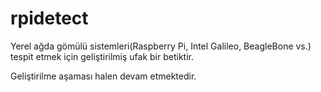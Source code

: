 rpidetect
=========

Yerel ağda gömülü sistemleri(Raspberry Pi, Intel Galileo, BeagleBone vs.) tespit etmek için geliştirilmiş ufak bir betiktir. 

Geliştirilme aşaması halen devam etmektedir.
